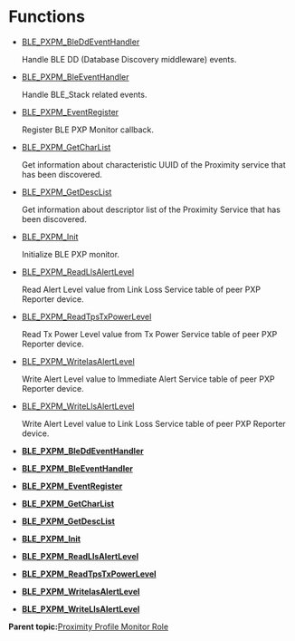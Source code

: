 # Functions

-   [BLE\_PXPM\_BleDdEventHandler](GUID-BAFFE9A8-1698-484E-8D84-BA8428399B77.md)

    Handle BLE DD \(Database Discovery middleware\) events.

-   [BLE\_PXPM\_BleEventHandler](GUID-A8E0A8D6-7207-4F74-9302-B6D6886BA6D0.md)

    Handle BLE\_Stack related events.

-   [BLE\_PXPM\_EventRegister](GUID-81A74AB1-2306-452C-9856-6F4366636A94.md)

    Register BLE PXP Monitor callback.

-   [BLE\_PXPM\_GetCharList](GUID-C51D1353-E69E-4450-8552-D29862FB5537.md)

    Get information about characteristic UUID of the Proximity service that has been discovered.

-   [BLE\_PXPM\_GetDescList](GUID-036B53F2-93B3-459B-8E45-090660ADB89B.md)

    Get information about descriptor list of the Proximity Service that has been discovered.

-   [BLE\_PXPM\_Init](GUID-20395739-5D78-45FB-B139-7801D98D67FE.md)

    Initialize BLE PXP monitor.

-   [BLE\_PXPM\_ReadLlsAlertLevel](GUID-83CF6A53-6CF6-40E5-8413-341F92588B71.md)

    Read Alert Level value from Link Loss Service table of peer PXP Reporter device.

-   [BLE\_PXPM\_ReadTpsTxPowerLevel](GUID-B283F4E1-C35A-4E78-B5AE-4EEF069FB0D5.md)

    Read Tx Power Level value from Tx Power Service table of peer PXP Reporter device.

-   [BLE\_PXPM\_WriteIasAlertLevel](GUID-62036F9B-3D3F-4756-834A-909C23AE410A.md)

    Write Alert Level value to Immediate Alert Service table of peer PXP Reporter device.

-   [BLE\_PXPM\_WriteLlsAlertLevel](GUID-CF0CCA76-505A-4703-82A8-D08C962F1C34.md)

    Write Alert Level value to Link Loss Service table of peer PXP Reporter device.


-   **[BLE\_PXPM\_BleDdEventHandler](GUID-BAFFE9A8-1698-484E-8D84-BA8428399B77.md)**  

-   **[BLE\_PXPM\_BleEventHandler](GUID-A8E0A8D6-7207-4F74-9302-B6D6886BA6D0.md)**  

-   **[BLE\_PXPM\_EventRegister](GUID-81A74AB1-2306-452C-9856-6F4366636A94.md)**  

-   **[BLE\_PXPM\_GetCharList](GUID-C51D1353-E69E-4450-8552-D29862FB5537.md)**  

-   **[BLE\_PXPM\_GetDescList](GUID-036B53F2-93B3-459B-8E45-090660ADB89B.md)**  

-   **[BLE\_PXPM\_Init](GUID-20395739-5D78-45FB-B139-7801D98D67FE.md)**  

-   **[BLE\_PXPM\_ReadLlsAlertLevel](GUID-83CF6A53-6CF6-40E5-8413-341F92588B71.md)**  

-   **[BLE\_PXPM\_ReadTpsTxPowerLevel](GUID-B283F4E1-C35A-4E78-B5AE-4EEF069FB0D5.md)**  

-   **[BLE\_PXPM\_WriteIasAlertLevel](GUID-62036F9B-3D3F-4756-834A-909C23AE410A.md)**  

-   **[BLE\_PXPM\_WriteLlsAlertLevel](GUID-CF0CCA76-505A-4703-82A8-D08C962F1C34.md)**  


**Parent topic:**[Proximity Profile Monitor Role](GUID-47722FB5-36D7-4844-BCB6-700CF4B19291.md)

